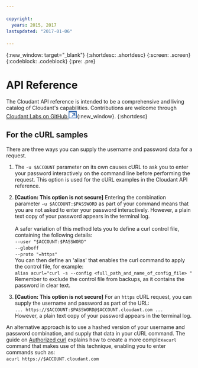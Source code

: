 ```yaml
---

copyright:
  years: 2015, 2017
lastupdated: "2017-01-06"

---
```


{:new_window: target="_blank"}
{:shortdesc: .shortdesc}
{:screen: .screen}
{:codeblock: .codeblock}
{:pre: .pre}

# API Reference

The Cloudant API reference is intended to be a comprehensive and living catalog of Cloudant's capabilities.
Contributions are welcome through [Cloudant Labs on GitHub ![External link icon](../images/launch-glyph.svg "External link icon")](https://github.com/cloudant-labs/slate){:new_window}.
{:shortdesc}

## For the cURL samples

There are three ways you can supply the username and password data for a request.

1.	The `-u $ACCOUNT` parameter on its own causes
	cURL to ask you to enter your password interactively on the command line before performing the request.
	This option is used for the cURL examples in the Cloudant API reference.

2.	**[Caution: This option is not secure]** Entering the combination parameter `-u $ACCOUNT:$PASSWORD`
	as part of your command means that you are not asked to enter your password interactively.
	However,
	a plain text copy of your password appears in the terminal log.
	<br/>
	<br/>
	A safer variation of this method lets you to define a curl control file,
	containing the following details:<br/>
	`--user "$ACCOUNT:$PASSWORD"`<br/>
	`--globoff`<br/>
	`--proto "=https"`<br/>
	You can then define an 'alias' that enables the curl command to apply the control file,
	for example:<br/>
	`alias acurl="curl -s --config <full_path_and_name_of_config_file> "`<br/>
	Remember to exclude the control file from backups,
	as it contains the password in clear text.

3.	**[Caution: This option is not secure]** For an `https` cURL request,
	you can supply the username and password as part of the URL:<br/>
	`... https://$ACCOUNT:$PASSWORD@$ACCOUNT.cloudant.com ...`<br/>
	However, a plain text copy of your password appears in the terminal log.

An alternative approach is to use a hashed version of your username and password combination,
and supply that data in your cURL command.
The guide on [Authorized curl](../guides/acurl.html)
explains how to create a more complex`acurl` command that makes use of this technique,
enabling you to enter commands such as:<br/>
`acurl https://$ACCOUNT.cloudant.com`
